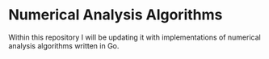 # Numerical Analysis Algorithms

Within this repository I will be updating it with implementations of numerical analysis algorithms written in Go.

